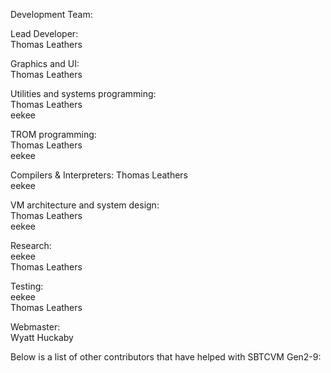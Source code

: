 Development Team:        
        
Lead Developer:        
  Thomas Leathers        
        
Graphics and UI:        
  Thomas Leathers        
        
Utilities and systems programming:        
  Thomas Leathers        
  eekee        
        
TROM programming:        
  Thomas Leathers        
  eekee        

Compilers & Interpreters:
  Thomas Leathers        
  eekee        
 
VM architecture and system design:        
  Thomas Leathers        
  eekee        
        
Research:        
  eekee        
  Thomas Leathers        
        
Testing:        
  eekee        
  Thomas Leathers        
        
Webmaster:        
  Wyatt Huckaby        
        
Below is a list of other contributors that have helped with SBTCVM Gen2-9:        
